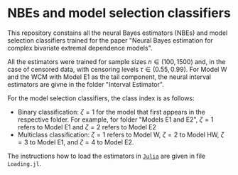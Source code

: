 # NBEs and model selection classifiers

This repository constains all the neural Bayes estimators (NBEs) and model selection classifiers trained for the paper "Neural Bayes estimation for complex bivariate extremal dependence models". 

All the estimators were trained for sample sizes $n\in (100, 1500)$ and, in the case of censored data, with censoring levels $\tau \in (0.55, 0.99).$ For Model W and the WCM with Model E1 as the tail component, the neural interval estimators are givne in the folder "Interval Estimator".

For the model selection classifiers, the class index is as follows:
  - Binary classification: $\zeta = 1$ for the model that first appears in the respective folder. For example, for folder "Models E1 and E2", $\zeta = 1$ refers to Model E1 and $\zeta = 2$ refers to Model E2
  - Multiclass classification: $\zeta = 1$ refers to Model W, $\zeta = 2$ to Model HW, $\zeta = 3$ to Model E1, and $\zeta = 4$ to Model E2.

The instructions how to load the estimators in [`Julia`](https://julialang.org/downloads/) are given in file `Loading.jl`.


